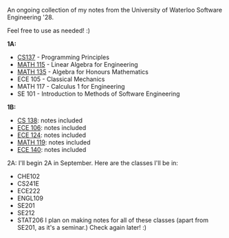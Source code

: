An ongoing collection of my notes from the University of Waterloo Software Engineering '28.

Feel free to use as needed! :)

**1A:**
  - [CS137]([url](https://github.com/Sehgal-Arjun/Software-Engineering-Notes-UWaterloo/blob/main/1A/CS137.txt)) - Programming Principles
  - [MATH 115]([url](https://github.com/Sehgal-Arjun/Software-Engineering-Notes-UWaterloo/blob/main/1A/MATH115.pdf)) - Linear Algebra for Engineering
  - [MATH 135]([url](https://github.com/Sehgal-Arjun/Software-Engineering-Notes-UWaterloo/blob/main/1A/MATH135.pdf)) - Algebra for Honours Mathematics
  - ECE 105 - Classical Mechanics
  - MATH 117 - Calculus 1 for Engineering
  - SE 101 - Introduction to Methods of Software Engineering

**1B:**
  - [CS 138]([url](https://github.com/Sehgal-Arjun/Software-Engineering-Notes-UWaterloo/blob/main/1B/CS138.txt)): notes included
  - [ECE 106]([url](https://github.com/Sehgal-Arjun/Software-Engineering-Notes-UWaterloo/blob/main/1B/ECE106.pdf)): notes included
  - [ECE 124]([url](https://github.com/Sehgal-Arjun/Software-Engineering-Notes-UWaterloo/blob/main/1B/ECE124.pdf)): notes included
  - [MATH 119]([url](https://github.com/Sehgal-Arjun/Software-Engineering-Notes-UWaterloo/blob/main/1B/MATH119.pdf)): notes included
  - [ECE 140]([url](https://github.com/Sehgal-Arjun/Software-Engineering-Notes-UWaterloo/blob/main/1B/ECE140.pdf)): notes included

2A:
  I'll begin 2A in September. Here are the classes I'll be in:
  - CHE102
  - CS241E
  - ECE222
  - ENGL109
  - SE201
  - SE212
  - STAT206
  I plan on making notes for all of these classes (apart from SE201, as it's a seminar.) Check again later! :)
